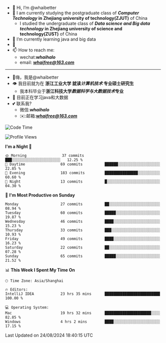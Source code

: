 - 👋 Hi, I’m @whaibetter
- 👀 I am currently studying the postgraduate class of ***Computer Technology* in Zhejiang university of technology(ZJUT)** of China
  -  I studied the undergraduate class of ***Data science and Big data technology* in Zhejiang university of science and technology(ZUST)** of China
- 🌱 I’m currently learning java and big data
- 💞️ 
- 📫 How to reach me: 
  - wechat:***whaihalo***
  - email: ***whaifree@163.com***
 ------------------------
- 👋嗨，我是@whaibetter
- 👁 我目前就为在 **浙江工业大学 就读*计算机技术* 专业硕士研究生**
  - 我本科毕业于**浙江科技大学*数据科学与大数据技术*专业**
- 🌴 目前正在学习java和大数据
- 💕 联系我?
  - 微信:***whaihalo***
  - ✉️:邮箱:***whaifree@163.com***

<!--START_SECTION:waka-->
![Code Time](http://img.shields.io/badge/Code%20Time-386%20hrs%2011%20mins-blue)

![Profile Views](http://img.shields.io/badge/Profile%20Views-0-blue)

**I'm a Night 🦉** 

```text
🌞 Morning                37 commits          ███░░░░░░░░░░░░░░░░░░░░░░   12.25 % 
🌆 Daytime                69 commits          ██████░░░░░░░░░░░░░░░░░░░   22.85 % 
🌃 Evening                183 commits         ███████████████░░░░░░░░░░   60.60 % 
🌙 Night                  13 commits          █░░░░░░░░░░░░░░░░░░░░░░░░   04.30 % 
```
📅 **I'm Most Productive on Sunday** 

```text
Monday                   27 commits          ██░░░░░░░░░░░░░░░░░░░░░░░   08.94 % 
Tuesday                  60 commits          █████░░░░░░░░░░░░░░░░░░░░   19.87 % 
Wednesday                46 commits          ████░░░░░░░░░░░░░░░░░░░░░   15.23 % 
Thursday                 33 commits          ███░░░░░░░░░░░░░░░░░░░░░░   10.93 % 
Friday                   49 commits          ████░░░░░░░░░░░░░░░░░░░░░   16.23 % 
Saturday                 22 commits          ██░░░░░░░░░░░░░░░░░░░░░░░   07.28 % 
Sunday                   65 commits          █████░░░░░░░░░░░░░░░░░░░░   21.52 % 
```


📊 **This Week I Spent My Time On** 

```text
🕑︎ Time Zone: Asia/Shanghai

🔥 Editors: 
IntelliJ IDEA            23 hrs 35 mins      █████████████████████████   100.00 % 

💻 Operating System: 
Mac                      19 hrs 32 mins      █████████████████████░░░░   82.85 % 
Windows                  4 hrs 2 mins        ████░░░░░░░░░░░░░░░░░░░░░   17.15 % 
```


 Last Updated on 24/08/2024 18:40:15 UTC
<!--END_SECTION:waka-->
